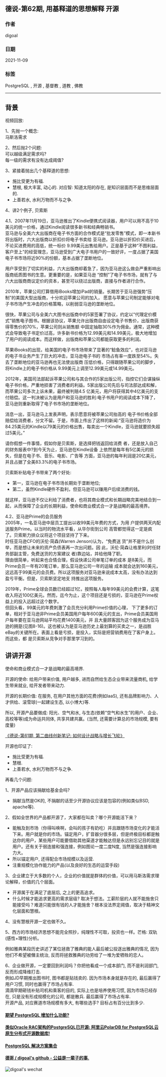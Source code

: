 ## 德说-第62期, 用基释道的思想解释 开源     
      
### 作者      
digoal      
      
### 日期      
2021-11-09      
      
### 标签      
PostgreSQL , 开源 , 基督教 , 道教 , 佛教        
      
----      
      
## 背景      
视频回放:   
  
1、先抛一个概念:  
马斯洛需求  
  
2、然后抛2个问题:  
可以越级满足需求吗?   
每一级的需求有没有达成阈值?  
  
3、紧接着抛出几个基释道的思想:  
  
- 施比受更为有福.   
- 慧根, 极大丰富, 动心的. 对应智: 知道太阳的存在, 是知识层面而不是思维层面的.      
- 上善若水, 水利万物而不与之争.   
  
4、讲2个例子, 贝索斯  
  
4\.1、2007年11月19日，亚马逊推出了Kindle便携式阅读器，用户可以用不高于10美元的统一价格，通过Kindle阅读很多新书和经典畅销书。  
亚马逊与全美六大出版商在电子书方面的合作模式是“批发零售”模式，即一本新书将出版时，六大出版商以折扣价将电子书卖给 亚马逊。亚马逊以折扣价买进后，不论买进费用的高低，统一标价 9.99美元出售给用户。正是基于这种“不图利益，客户至上”的经营理念，亚马逊受到广大电子书用户的一致好评，一度占据了美国电子书市场将近90%的份额，基本占据了垄断地位。  
  
用户享受到了切实的利益，六大出版商却着急了，因为亚马逊这么做会严重影响出版商纸质图书的生意。更重要的是，如果亚马逊 “控制”了电子书市场，就有了与六大出版商商议定价的资本，甚至可以绕过出版商，直接与作者进行合作。  
  
2010年，苹果公司打算借用iBooks增加iPad的销量。长期苦于亚马逊强势“压制”的美国大型出版商，十分欢迎苹果公司的加入， 愿意与苹果公司制定能够对电子书市场产生冲击的价格策略，以削弱亚马逊的垄断地位。  
  
很快，苹果公司与全美六大图书出版商中的5家签署了协议，约定以“代理定价模式”销售电子图书。根据该协议，苹果允许出版商自由设定电子书售价，出版商获得零售价的70%，苹果公司则从销售额 中固定抽取30%作为佣金。通常，这种模式会导致电子书定价过高，许多新书价格为12.99美元和14.99美元，极大地增加了用户的阅读成本。而这样做，出版商和苹果公司都能获取更多的利润。  
  
苹果iBooks的出现，给美国的电子书市场带来了显著的“鲶鱼效应”，也对亚马逊的电子书业务产生了巨大的冲击，亚马逊电子书的 市场占有率一度跌至54%。失去了垄断地位的亚马逊再也无法使出版商 压低价格，只得跟随苹果公司的脚步，将Kindle上的电子书价格从 9.99美元上调至12.99美元或14.99美元。  
  
2012年，美国司法部起诉苹果公司和与其合作的5家出版公司，指控它们合谋操纵电子书价格，严重地损害了消费者的利益。5家出版公司先后与司法部达成和解，而苹果公司多次上诉未果，最终被判赔4.5 亿美元，用户将获得其中4亿美元的支付赔偿。这一判决被认为是用户和亚马逊的胜利:电子书用户的阅读成本下降了，亚马逊则重新取得了电子书市场的垄断地位。  
  
消息一出，亚马逊马上发表声明，表示愿意将被苹果公司抬高的 电子书价格全部赔偿给消费者，分文不留。于是，市面上传出了这样的新闻:“亚马逊将造价为84.25美元的Kindle以79美元的价格出售，每卖出一个Kindle，亚马逊就要损失超过5美元。”  
  
请你假想一件事情，假如你是贝索斯，是选择把钱返回给消费 者，还是放入自己的财务报表中?到今天为止，亚马逊在Kindle设备 上依然是每年有5亿美元的损失，但是在电子书、音乐、电影、广告等 方面，亚马逊的每年利润是20亿美元，并且占据了全美83.3%的电子书市场。   
  
贝索斯补贴电子书带来了两个好处:  
- 第一，亚马逊在电子书市场长期处于垄断地位;  
- 第二，虽然Kindle硬件不盈利，但亚马逊可以赚用户后续消费的钱。  
  
就这样，亚马逊不仅让利给了消费者，也将其商业模式和长期战略完美地结合到一起，从而保障了企业的长期利益，使命和商业模式合一才是战略的最高境界。  
  
4\.2、亚马逊Prime的会员服务  
2005年，一名亚马逊中层员工提出以收99美元年费的方式，为用 户提供两天内配送服务Prime。以当时的物流水平看，从华尔街到公司 高管都觉得这一定是疯了。贝索斯力排众议将这个项目坚持了下来。  
时任亚马逊CFO的沃伦·简森(Warren Jenson)认为，“免费送 货”并不是什么创举，而是想让未来的资产负债表再一次出问题。因 此，沃伦·简森让格里利(时任财务部副主管，免费送货的方案建议 者)靠边站，并给他降了职。  
理由很简单，听起来也合情合理，假设快递公司单笔订单的成本 是8美元，而Prime会员一年有20笔订单，那么亚马逊公司一年的运输 成本就会达到160美元，这远高于99美元的会员费。所以这项服务对亚马逊来说成本太高，没有办法达到盈亏平衡。但是，贝索斯坚定地支 持推出这项服务。  
  
2019年，Prime全球会员数已经超过1亿，按照每人每年99美元的会费计算，这笔收入将近100亿美元。然而，迄今为止，这个项目还是亏损的，亚马逊在Prime权益上的投入远超过这个数字。  
但回头看，99美元的年费刺激了会员充分利用Prime价值的心理， 下了更多的订单，相对于亚马逊非Prime会员美国用户每年600美元的支出，Prime会员美国用户每年要在亚马逊网站平均花费1400美元，并 且大量顾客因为这个服务成为亚马逊的拥趸(见图8-16)。这也被认为是亚马逊历史上最划算的买卖之一，是战胜eBay的关键所在。表面上看是亏损，是投入，实际是把营销费用在了客户身上。而这些，都 是贝索斯从竞争对手那里学习到的。  
  
  
## 讲讲开源  
使命和商业模式合一才是战略的最高境界.   
  
开源的使命: 给用户带来价值, 用户越多, 进而自然给生态企业带来流量商机, 给学生带来就业, 给开发者带来动力.    
  
开源的长期价值: 在服务, 在用户其他方面的花费(例如IaaS), 还有品牌影响力、人才供给、滚雪球(一起建设生态, 以小博大)等.    
  
所以, 开源产品要做成: 阳光、空气和水, 与生态(依赖“空气和水生”的用户、企业、高校等等)成为命运共同体, 共享共建共赢。(当然, 还需要计算总的市场规模, 要有度量)    
  
[《德说-第61期, 第二曲线创新笔记: 如何设计战略与增长飞轮》](../202111/20211109_03.md)    
  
开源也印证了:  
- 施比受更为有福.   
- 慧根.   
- 上善若水, 水利万物而不与之争.   
  
再看几个问题:  
  
1、开源产品应该捐献给基金会吗?   
- 捐献当然是OK的, 不捐献的话至少开源协议应该是包容的(例如类似BSD, apache等).  
  
2、假如全世界的产品都开源了，大家都在叫卖？哪个开源能活下来？  
- 能触及到市场（你得叫唤啊，会叫的孩子有奶吃）并且跟随市场变化的才能活下来。用户就是你的市场。锚定用户，扩音器分很多层，但是终极目标都是触达你的用户，某些用户可能要借助其他渠道才能触达但是永远别忘记目的就是用户。还有关于弱连接和强连接，例如图论一度二度N度, 当然是强连接影响力大。  
- 所以锚定用户, 还得配合市场规模以及运营.     
- 注重规模化协作能力的产品(以及良好的生态的运营手段)    
  
3、企业建立于大多数的个人，企业的价值就是群体的价值，可以用马斯洛需求理论解释，价值的几个层面。  
- 开源属于在满足了底层后, 之上的更高追求。  
- 什么时候才能追求更高的需求层级?  取决于想法。工薪阶层的人就不能施舍只能接受吗？难道只能很有钱的人才能施舍？根本没法界定阈值，取决于精神文化层面和慧根。  
  
4、没有慧根开源一定也做不久。  
  
5、西方的市场经济思想不能完全照抄，纯理性不可取，投资也一样。芒格: 双轨(感性+理性)分析。  
  
例如雅典某段历史讲述了某位拯救了雅典的能人最后被公投逐出雅典的情况, 因为他们不希望被僭主统治, 反而将拯救雅典的功劳给了一堆为爱牺牲的恋人。  
  
6、企业做开源，一定要回到利润吗？你把他看成一个成本部门, 而不是利润部门, 反而形成降维打击.   
例如JD早期推出图书时, 图书都是贴钱卖的. 因为市场本身就是存在的, 最后赢得了用户习惯, 同时也赢得了市场占有率.    
滴滴早期砸钱补贴司机和乘客的目的, 实际上也是培养使用习惯, 因为市场已经存在, 只是没有形成规模化的公司, 都是散兵. 最后赢得了市场占有率.    
开源产品, 对应赛道市场规模有多大, 有哪些选手? 目标占有百分比到多少.  
  
  
  
  
  
#### [期望 PostgreSQL 增加什么功能?](https://github.com/digoal/blog/issues/76 "269ac3d1c492e938c0191101c7238216")
  
  
#### [类似Oracle RAC架构的PostgreSQL已开源: 阿里云PolarDB for PostgreSQL云原生分布式开源数据库!](https://github.com/ApsaraDB/PolarDB-for-PostgreSQL "57258f76c37864c6e6d23383d05714ea")
  
  
#### [PostgreSQL 解决方案集合](https://yq.aliyun.com/topic/118 "40cff096e9ed7122c512b35d8561d9c8")
  
  
#### [德哥 / digoal's github - 公益是一辈子的事.](https://github.com/digoal/blog/blob/master/README.md "22709685feb7cab07d30f30387f0a9ae")
  
  
![digoal's wechat](../pic/digoal_weixin.jpg "f7ad92eeba24523fd47a6e1a0e691b59")
  
